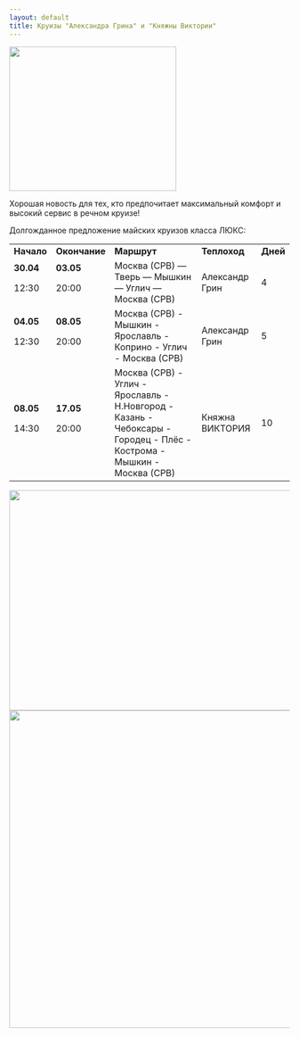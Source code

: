 ```yaml
---
layout: default
title: Круизы "Александра Грина" и "Княжны Виктории"
---
```


<img class="aligncenter size-full wp-image-20209" src="https://wp.mosturflot.ru/wp-content/uploads/2015/11/Luxe2.jpg" alt="" width="300" height="259" />

Хорошая новость для тех, кто предпочитает максимальный комфорт и высокий сервис в речном круизе!

Долгожданное предложение майских круизов класса ЛЮКС:
<table>
<tbody>
<tr>
<td><strong>Начало</strong></td>
<td><strong>Окончание</strong></td>
<td><strong>Маршрут</strong></td>
<td><strong>Теплоход</strong></td>
<td><strong>Дней</strong></td>
</tr>
<tr>
<td><strong>30.04</strong>

12:30</td>
<td><strong>03.05</strong>

20:00</td>
<td>Москва (СРВ) — Тверь — Мышкин — Углич — Москва (СРВ)</td>
<td>Александр Грин</td>
<td>4</td>
</tr>
<tr>
<td><strong>04.05</strong>

12:30</td>
<td><strong>08.05</strong>

20:00</td>
<td>Москва (СРВ) - Мышкин - Ярославль - Коприно - Углич - Москва (СРВ)</td>
<td>Александр Грин</td>
<td>5</td>
</tr>
<tr>
<td><strong>08.05</strong>

14:30</td>
<td><strong>17.05</strong>

20:00</td>
<td>Москва (СРВ) - Углич - Ярославль - Н.Новгород - Казань - Чебоксары - Городец - Плёс - Кострома - Мышкин - Москва (СРВ)</td>
<td>Княжна ВИКТОРИЯ</td>
<td>10</td>
</tr>
</tbody>
</table>
<img class="aligncenter wp-image-26026 size-full" src="https://www.mosturflot.ru/studio/wp-content/uploads/2018/04/162273cut.jpg" alt="" width="800" height="395" />

<img class="aligncenter wp-image-27607 size-full" src="https://www.mosturflot.ru/studio/wp-content/uploads/2018/10/Grin.jpg" alt="" width="800" height="570" />
